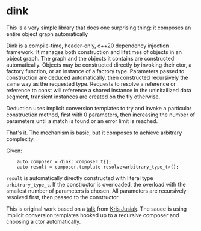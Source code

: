 # dink
This is a very simple library that does one surprising thing: it composes an entire object graph automatically

Dink is a compile-time, header-only, c++20 dependency injection framework. It manages both construction and lifetimes of objects in an object graph. The graph and the objects it contains are constructed automatically. Objects may be constructed directly by invoking their ctor, a factory function, or an instance of a factory type. Parameters passed to construction are deduced automatically, then constructed recursively the same way as the requested type. Requests to resolve a reference or reference to const will reference a shared instance in the uninitailized data segment, transient instances are created on the fly otherwise.

Deduction uses implicit conversion templates to try and invoke a particular construction method, first with 0 parameters, then increasing the number of parameters until a match is found or an error limit is reached. 

That's it. The mechanism is basic, but it composes to achieve arbitrary complexity.

Given:
```  
    auto composer = dink::composer_t{};
    auto result = composer.template resolve<arbitrary_type_t>();  
```
`result` is automatically directly constructed with literal type `arbitrary_type_t`. If the constructor is overloaded, the overload with the smallest number of parameters is chosen. All parameters are recursively resolved first, then passed to the constructor.

This is original work based on a [talk](https://youtu.be/yVogS4NbL6U?si=nmCoA6SG797rT-4m) from [Kris Jusiak](linkedin.com/in/kris-jusiak). The sauce is using implicit conversion templates hooked up to a recursive composer and choosing a ctor automatically.
